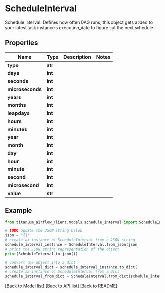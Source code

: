 # ScheduleInterval

Schedule interval. Defines how often DAG runs, this object gets added to your latest task instance's execution_date to figure out the next schedule. 

## Properties

Name | Type | Description | Notes
------------ | ------------- | ------------- | -------------
**type** | **str** |  | 
**days** | **int** |  | 
**seconds** | **int** |  | 
**microseconds** | **int** |  | 
**years** | **int** |  | 
**months** | **int** |  | 
**leapdays** | **int** |  | 
**hours** | **int** |  | 
**minutes** | **int** |  | 
**year** | **int** |  | 
**month** | **int** |  | 
**day** | **int** |  | 
**hour** | **int** |  | 
**minute** | **int** |  | 
**second** | **int** |  | 
**microsecond** | **int** |  | 
**value** | **str** |  | 

## Example

```python
from titanium_airflow_client.models.schedule_interval import ScheduleInterval

# TODO update the JSON string below
json = "{}"
# create an instance of ScheduleInterval from a JSON string
schedule_interval_instance = ScheduleInterval.from_json(json)
# print the JSON string representation of the object
print(ScheduleInterval.to_json())

# convert the object into a dict
schedule_interval_dict = schedule_interval_instance.to_dict()
# create an instance of ScheduleInterval from a dict
schedule_interval_from_dict = ScheduleInterval.from_dict(schedule_interval_dict)
```
[[Back to Model list]](../README.md#documentation-for-models) [[Back to API list]](../README.md#documentation-for-api-endpoints) [[Back to README]](../README.md)



